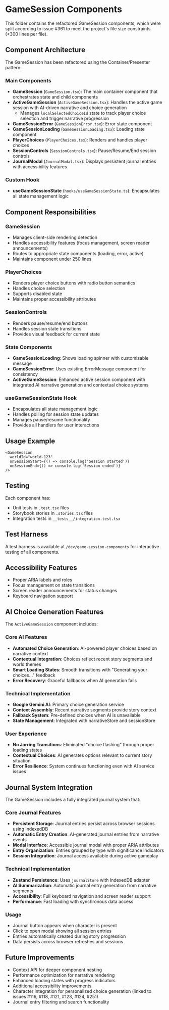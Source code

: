 # GameSession Components

This folder contains the refactored GameSession components, which were split according to issue #361 to meet the project's file size constraints (<300 lines per file).

## Component Architecture

The GameSession has been refactored using the Container/Presenter pattern:

### Main Components

- **GameSession** (`GameSession.tsx`): The main container component that orchestrates state and child components
- **ActiveGameSession** (`ActiveGameSession.tsx`): Handles the active game session with AI-driven narrative and choice generation
  - Manages `localSelectedChoiceId` state to track player choice selection and trigger narrative progression
- **GameSessionError** (`GameSessionError.tsx`): Error state component
- **GameSessionLoading** (`GameSessionLoading.tsx`): Loading state component
- **PlayerChoices** (`PlayerChoices.tsx`): Renders and handles player choices
- **SessionControls** (`SessionControls.tsx`): Pause/Resume/End session controls
- **JournalModal** (`JournalModal.tsx`): Displays persistent journal entries with accessibility features

### Custom Hook

- **useGameSessionState** (`hooks/useGameSessionState.ts`): Encapsulates all state management logic

## Component Responsibilities

### GameSession
- Manages client-side rendering detection
- Handles accessibility features (focus management, screen reader announcements)
- Routes to appropriate state components (loading, error, active)
- Maintains component under 250 lines

### PlayerChoices
- Renders player choice buttons with radio button semantics
- Handles choice selection
- Supports disabled state
- Maintains proper accessibility attributes

### SessionControls
- Renders pause/resume/end buttons
- Handles session state transitions
- Provides visual feedback for current state

### State Components
- **GameSessionLoading**: Shows loading spinner with customizable message
- **GameSessionError**: Uses existing ErrorMessage component for consistency
- **ActiveGameSession**: Enhanced active session component with integrated AI narrative generation and contextual choice systems

### useGameSessionState Hook
- Encapsulates all state management logic
- Handles polling for session state updates
- Manages pause/resume functionality
- Provides all handlers for user interactions

## Usage Example

```tsx
<GameSession 
  worldId="world-123"
  onSessionStart={() => console.log('Session started')}
  onSessionEnd={() => console.log('Session ended')}
/>
```

## Testing

Each component has:
- Unit tests in `.test.tsx` files
- Storybook stories in `.stories.tsx` files
- Integration tests in `__tests__/integration.test.tsx`

## Test Harness

A test harness is available at `/dev/game-session-components` for interactive testing of all components.

## Accessibility Features

- Proper ARIA labels and roles
- Focus management on state transitions
- Screen reader announcements for status changes
- Keyboard navigation support

## AI Choice Generation Features

The `ActiveGameSession` component includes:

### Core AI Features
- **Automated Choice Generation**: AI-powered player choices based on narrative context
- **Contextual Integration**: Choices reflect recent story segments and world themes
- **Smart Loading States**: Smooth transitions with "Generating your choices..." feedback
- **Error Recovery**: Graceful fallbacks when AI generation fails

### Technical Implementation
- **Google Gemini AI**: Primary choice generation service
- **Context Assembly**: Recent narrative segments provide story context
- **Fallback System**: Pre-defined choices when AI is unavailable
- **State Management**: Integrated with narrativeStore and sessionStore

### User Experience
- **No Jarring Transitions**: Eliminated "choice flashing" through proper loading states
- **Contextual Choices**: AI generates options relevant to current story situation
- **Error Resilience**: System continues functioning even with AI service issues

## Journal System Integration

The GameSession includes a fully integrated journal system that:

### Core Journal Features
- **Persistent Storage**: Journal entries persist across browser sessions using IndexedDB
- **Automatic Entry Creation**: AI-generated journal entries from narrative events
- **Modal Interface**: Accessible journal modal with proper ARIA attributes
- **Entry Organization**: Entries grouped by type with significance indicators
- **Session Integration**: Journal access available during active gameplay

### Technical Implementation
- **Zustand Persistence**: Uses `journalStore` with IndexedDB adapter
- **AI Summarization**: Automatic journal entry generation from narrative segments
- **Accessibility**: Full keyboard navigation and screen reader support
- **Performance**: Fast loading with synchronous data access

### Usage
- Journal button appears when character is present
- Click to open modal showing all session entries
- Entries automatically created during story progression
- Data persists across browser refreshes and sessions

## Future Improvements

- Context API for deeper component nesting
- Performance optimization for narrative rendering
- Enhanced loading states with progress indicators
- Additional accessibility improvements
- Character integration for personalized choice generation (linked to issues #116, #118, #121, #123, #124, #251)
- Journal entry filtering and search functionality
